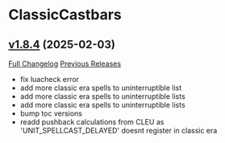 # ClassicCastbars

## [v1.8.4](https://github.com/wardz/ClassicCastbars/tree/v1.8.4) (2025-02-03)
[Full Changelog](https://github.com/wardz/ClassicCastbars/compare/v1.8.3...v1.8.4) [Previous Releases](https://github.com/wardz/ClassicCastbars/releases)

- fix luacheck error  
- add more classic era spells to uninterruptible list  
- add more classic era spells to uninterruptible lists  
- add more classic era spells to uninterruptible lists  
- bump toc versions  
- readd pushback calculations from CLEU as 'UNIT\_SPELLCAST\_DELAYED' doesnt register in classic era  
